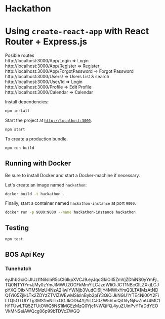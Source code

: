 # Hackathon
# Using `create-react-app` with React Router + Express.js

Posible routes          
http://localhost:3000/App/Login    => Login<br />
http://localhost:3000/App/Register => Register<br />
http://localhost:3000/App/ForgotPassword  => Forgot Password<br />
http://localhost:3000/Users/ => Users List & search<br />
http://localhost:3000/User/Id => Login<br />
http://localhost:3000/Profile => Edit Profile<br />
http://localhost:3000/Calendar => Calendar<br />

Install dependencies:

```sh
npm install
```

Start the project at [`http://localhost:3000`](http://localhost:3000).

```sh
npm start
```
To create a production bundle.

```sh
npm run build
```



## Running with Docker

Be sure to install Docker and start a Docker-machine if necessary.

Let's create an image named `hackathon`:

```sh
docker build -t hackathon .
```

Finally, start a container named `hackathon-instance` at port `9000`.

```sh
docker run -p 9000:9000 --name hackathon-instance hackathon
```

## Testing

```sh
npm test
```


## BOS Api Key
### Tunehatch
eyJhbGciOiJIUzI1NiIsInR5cCI6IkpXVCJ9.eyJqdGkiOiI5ZmVjZDhiNS0yYmFjLTQ0NTYtYmJjMy0zYmJiMWU2OGFkMmYiLCJzdWIiOiJCT1NBcGlLZXkiLCJpYXQiOiIxNTM5MzU4NzA2IiwiYWNjb3VudCI6IjY4MWIxYmQ3LTA1MzAtNDQ1Yi05ZjlkLTk2ZDYzZTViZWEwMSIsInByb2plY3QiOiJkNGU1YTE4Ni00Y2FiLTQ5OTUtYTg3MS1mNTIxOGJkODk4YjYiLCJ0ZW5hbnQiOiIyNjIwZmU4MC1hYTUwLTQ5ZTUtOWQ5NS1iMGEzMzQ0Yjc1NWQifQ.4yuZUinPvYTaDdYEOVkMNSeiAWQcg06p99bTDVcZWGQ